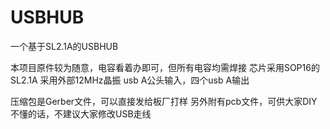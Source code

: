 # USBHUB
一个基于SL2.1A的USBHUB

本项目原件较为随意，电容看着办即可，但所有电容均需焊接
芯片采用SOP16的SL2.1A
采用外部12MHz晶振
usb A公头输入，四个usb A输出

压缩包是Gerber文件，可以直接发给板厂打样
另外附有pcb文件，可供大家DIY
不懂的话，不建议大家修改USB走线
